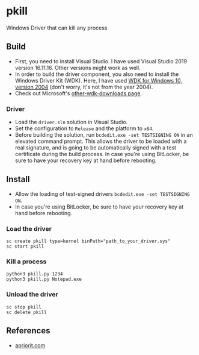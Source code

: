 # pkill

Windows Driver that can kill any process

## Build

- First, you need to install Visual Studio. I have used Visual Studio 2019 version 16.11.16. Other versions might work as
well.  
- In order to build the driver component, you also need to install the Windows Driver Kit (WDK).  Here, I have
used [WDK for Windows 10, version 2004](https://go.microsoft.com/fwlink/?linkid=2128854)
(don't worry, it's not from the year 2004).  
- Check out Microsoft's
[other-wdk-downloads page](https://learn.microsoft.com/en-us/windows-hardware/drivers/other-wdk-downloads).

### Driver

- Load the `driver.sln` solution in Visual Studio.
- Set the configuration to `Release` and the platform to `x64`.
- Before building the solution, run `bcdedit.exe -set TESTSIGNING ON` in an elevated command prompt. This allows the
  driver to be loaded with a real signature, and is going to be automatically signed with a test certificate during the
  build process. In case you're using BitLocker, be sure to have your recovery key at hand before rebooting.

## Install

- Allow the loading of test-signed drivers `bcdedit.exe -set TESTSIGNING ON`.
- In case you're using BitLocker, be sure to have your recovery key at hand before rebooting.

### Load the driver
```
sc create pkill type=kernel binPath="path_to_your_driver.sys"
sc start pkill
```

### Kill a process
```
python3 pkill.py 1234
python3 pkill.py Notepad.exe
```

### Unload the driver
```
sc stop pkill
sc delete pkill
```

## References
- [apriorit.com](https://www.apriorit.com/dev-blog/791-driver-windows-driver-model)
